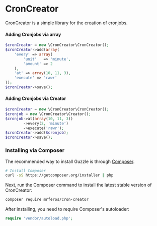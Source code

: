 CronCreator
===========

CronCreator is a simple library for the creation of cronjobs.

#### Adding Cronjobs via array
```php
$cronCreator = new \CronCreator\CronCreator();
$cronCreator->add(array(
    'every' => array(
        'unit'   => 'minute',
        'amount' => 2 
    ),
    'at' => array(10, 11, 3),
    'execute' => 'rawr'
));
$cronCreator->save();
```

#### Adding Cronjobs via Creator
```php
$cronCreator = new \CronCreator\CronCreator();
$cronjob = new \CronCreator\Creator();
$cronjob->at(array(10, 11, 3))
        ->every(2, 'minute')
        ->execute('rawr');
$cronCreator->add($cronjob);
$cronCreator->save();
```

### Installing via Composer

The recommended way to install Guzzle is through
[Composer](http://getcomposer.org).

```bash
# Install Composer
curl -sS https://getcomposer.org/installer | php
```

Next, run the Composer command to install the latest stable version of CronCreator:

```bash
composer require mrferos/cron-creator
```

After installing, you need to require Composer's autoloader:

```php
require 'vendor/autoload.php';
```